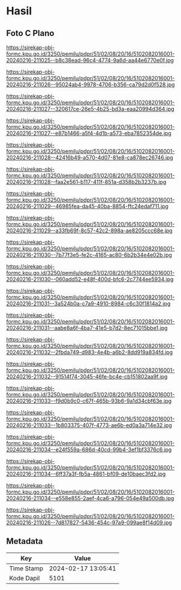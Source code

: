 # Hasil

## Foto C Plano

https://sirekap-obj-formc.kpu.go.id/3250/pemilu/pdpr/51/02/08/20/16/5102082016001-20240216-211025--b8c38ead-96c4-4774-9a6d-aa44e6770e0f.jpg

https://sirekap-obj-formc.kpu.go.id/3250/pemilu/pdpr/51/02/08/20/16/5102082016001-20240216-211026--95024ab4-9978-4706-b356-ca79d2d0f528.jpg

https://sirekap-obj-formc.kpu.go.id/3250/pemilu/pdpr/51/02/08/20/16/5102082016001-20240216-211027--320617ce-26e5-4b25-bd3a-eaa20994d364.jpg

https://sirekap-obj-formc.kpu.go.id/3250/pemilu/pdpr/51/02/08/20/16/5102082016001-20240216-211027--e87b1466-a5f4-4d1b-a573-eba7852354de.jpg

https://sirekap-obj-formc.kpu.go.id/3250/pemilu/pdpr/51/02/08/20/16/5102082016001-20240216-211028--42416b49-a570-4d07-81e8-ca878ec26746.jpg

https://sirekap-obj-formc.kpu.go.id/3250/pemilu/pdpr/51/02/08/20/16/5102082016001-20240216-211028--faa2e561-b117-411f-851a-d358b2b3237b.jpg

https://sirekap-obj-formc.kpu.go.id/3250/pemilu/pdpr/51/02/08/20/16/5102082016001-20240216-211029--46985fea-da45-40ba-8854-ffc24edaf711.jpg

https://sirekap-obj-formc.kpu.go.id/3250/pemilu/pdpr/51/02/08/20/16/5102082016001-20240216-211029--a33fb69f-8c57-42c2-898a-ae8205ccc68e.jpg

https://sirekap-obj-formc.kpu.go.id/3250/pemilu/pdpr/51/02/08/20/16/5102082016001-20240216-211030--7b77f3e5-fe2c-4165-ac80-6b2b34e4e02b.jpg

https://sirekap-obj-formc.kpu.go.id/3250/pemilu/pdpr/51/02/08/20/16/5102082016001-20240216-211030--060add52-e48f-400d-bfc6-2c7744ee5934.jpg

https://sirekap-obj-formc.kpu.go.id/3250/pemilu/pdpr/51/02/08/20/16/5102082016001-20240216-211031--3a524b0a-c7a9-4910-8984-c6c30f1814a2.jpg

https://sirekap-obj-formc.kpu.go.id/3250/pemilu/pdpr/51/02/08/20/16/5102082016001-20240216-211031--aabe8a6f-4ba7-41e5-b7d2-8ec71015bbe1.jpg

https://sirekap-obj-formc.kpu.go.id/3250/pemilu/pdpr/51/02/08/20/16/5102082016001-20240216-211032--2fbda749-d983-4e4b-a6b2-8dd919a834fd.jpg

https://sirekap-obj-formc.kpu.go.id/3250/pemilu/pdpr/51/02/08/20/16/5102082016001-20240216-211032--91514f74-3045-46fe-bc4e-cb151802aa9f.jpg

https://sirekap-obj-formc.kpu.go.id/3250/pemilu/pdpr/51/02/08/20/16/5102082016001-20240216-211033--f9d0b9c0-c67f-465b-93b6-9a1d34cbf63e.jpg

https://sirekap-obj-formc.kpu.go.id/3250/pemilu/pdpr/51/02/08/20/16/5102082016001-20240216-211033--1b803375-407f-4773-ae6b-ed0a3a714e32.jpg

https://sirekap-obj-formc.kpu.go.id/3250/pemilu/pdpr/51/02/08/20/16/5102082016001-20240216-211034--e24f559a-686d-40cd-99b4-3ef1bf3376c6.jpg

https://sirekap-obj-formc.kpu.go.id/3250/pemilu/pdpr/51/02/08/20/16/5102082016001-20240216-211034--6ff37a3f-fb5a-4861-bf09-de10baec3fd2.jpg

https://sirekap-obj-formc.kpu.go.id/3250/pemilu/pdpr/51/02/08/20/16/5102082016001-20240216-211034--e558e855-2aef-4ca6-a796-054e49a500db.jpg

https://sirekap-obj-formc.kpu.go.id/3250/pemilu/pdpr/51/02/08/20/16/5102082016001-20240216-211026--7d817827-5436-454c-97a9-099ae8f14d09.jpg


## Metadata

| Key        | Value               |
| ---------- | ------------------- |
| Time Stamp | 2024-02-17 13:05:41 |
| Kode Dapil | 5101                |



